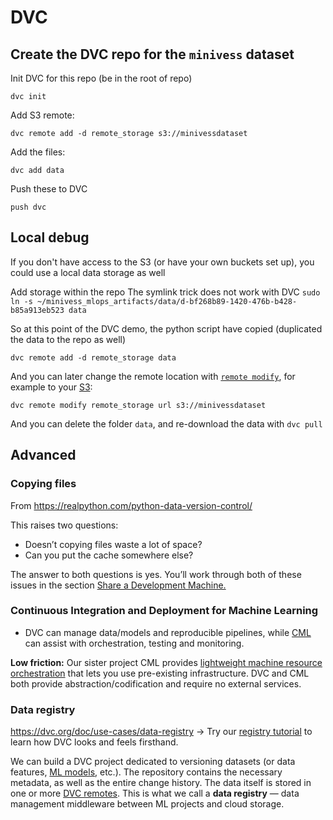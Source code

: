 # DVC 

## Create the DVC repo for the `minivess` dataset

Init DVC for this repo (be in the root of repo)

```commandline
dvc init
```

Add S3 remote:

```commandline
dvc remote add -d remote_storage s3://minivessdataset
```

Add the files:

```commandline
dvc add data
```

Push these to DVC

```commandline
push dvc
```

## Local debug

If you don't have access to the S3 (or have your own buckets set up), you could use a local data storage as well

Add storage within the repo
The symlink trick does not work with DVC
`sudo ln -s ~/minivess_mlops_artifacts/data/d-bf268b89-1420-476b-b428-b85a913eb523 data`

So at this point of the DVC demo, the python script have copied (duplicated the data to the repo as well)

```commandline
dvc remote add -d remote_storage data
```

And you can later change the remote location with [`remote modify`](https://dvc.org/doc/command-reference/remote/modify), for example to your [S3](https://dvc.org/doc/user-guide/data-management/remote-storage/amazon-s3):

```commandline
dvc remote modify remote_storage url s3://minivessdataset
```

And you can delete the folder `data`, and re-download the data with `dvc pull`

## Advanced

### Copying files

From https://realpython.com/python-data-version-control/

This raises two questions:

* Doesn’t copying files waste a lot of space?
* Can you put the cache somewhere else?

The answer to both questions is yes. You’ll work through both of these issues in the section [Share a Development Machine.](https://realpython.com/python-data-version-control/#share-a-development-machine)

### Continuous Integration and Deployment for Machine Learning

* DVC can manage data/models and reproducible pipelines, while [CML](https://cml.dev/) can assist with orchestration, testing and monitoring.

**Low friction:** Our sister project CML provides [lightweight machine resource orchestration](https://cml.dev/doc/self-hosted-runners) that lets you use pre-existing infrastructure. DVC and CML both provide abstraction/codification and require no external services.

### Data registry

https://dvc.org/doc/use-cases/data-registry
-> Try our [registry tutorial](https://dvc.org/doc/use-cases/data-registry/tutorial)  to learn how DVC looks and feels firsthand.

We can build a DVC project dedicated to versioning datasets (or data features, 
[ML models](https://dvc.org/doc/use-cases/model-registry), etc.). The repository contains 
the necessary metadata, as well as the entire change history. The data itself is stored in 
one or more [DVC remotes](https://dvc.org/doc/user-guide/data-management/remote-storage). 
This is what we call a **data registry** — data management middleware between ML projects and cloud storage.